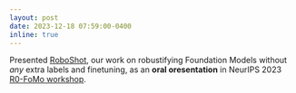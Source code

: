 ```yaml
---
layout: post
date: 2023-12-18 07:59:00-0400
inline: true
---
```

Presented [RoboShot](https://dyahadila.github.io/assets/pdf/roboshot.pdf), our work on robustifying Foundation Models without *any* extra labels and finetuning, as an **oral oresentation** in NeurIPS 2023 [R0-FoMo workshop](https://sites.google.com/view/r0-fomo).